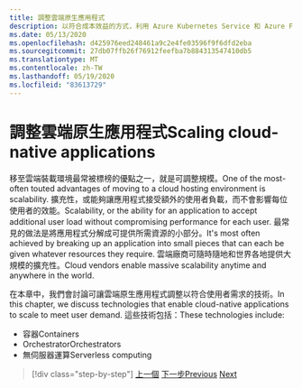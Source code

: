 ```yaml
---
title: 調整雲端原生應用程式
description: 以符合成本效益的方式，利用 Azure Kubernetes Service 和 Azure Functions 來調整雲端原生應用程式，以滿足使用者需求。
ms.date: 05/13/2020
ms.openlocfilehash: d425976eed248461a9c2e4fe03596f9f6dfd2eba
ms.sourcegitcommit: 27db07ffb26f76912feefba7b884313547410db5
ms.translationtype: MT
ms.contentlocale: zh-TW
ms.lasthandoff: 05/19/2020
ms.locfileid: "83613729"
---
```

# <a name="scaling-cloud-native-applications"></a><span data-ttu-id="6a093-103">調整雲端原生應用程式</span><span class="sxs-lookup"><span data-stu-id="6a093-103">Scaling cloud-native applications</span></span>

<span data-ttu-id="6a093-104">移至雲端裝載環境最常被標榜的優點之一，就是可調整規模。</span><span class="sxs-lookup"><span data-stu-id="6a093-104">One of the most-often touted advantages of moving to a cloud hosting environment is scalability.</span></span> <span data-ttu-id="6a093-105">擴充性，或能夠讓應用程式接受額外的使用者負載，而不會影響每位使用者的效能。</span><span class="sxs-lookup"><span data-stu-id="6a093-105">Scalability, or the ability for an application to accept additional user load without compromising performance for each user.</span></span> <span data-ttu-id="6a093-106">最常見的做法是將應用程式分解成可提供所需資源的小部分。</span><span class="sxs-lookup"><span data-stu-id="6a093-106">It's most often achieved by breaking up an application into small pieces that can each be given whatever resources they require.</span></span> <span data-ttu-id="6a093-107">雲端廠商可隨時隨地和世界各地提供大規模的擴充性。</span><span class="sxs-lookup"><span data-stu-id="6a093-107">Cloud vendors enable massive scalability anytime and anywhere in the world.</span></span>

 <span data-ttu-id="6a093-108">在本章中，我們會討論可讓雲端原生應用程式調整以符合使用者需求的技術。</span><span class="sxs-lookup"><span data-stu-id="6a093-108">In this chapter, we discuss technologies that enable cloud-native applications to scale to meet user demand.</span></span> <span data-ttu-id="6a093-109">這些技術包括：</span><span class="sxs-lookup"><span data-stu-id="6a093-109">These technologies include:</span></span>

- <span data-ttu-id="6a093-110">容器</span><span class="sxs-lookup"><span data-stu-id="6a093-110">Containers</span></span>
- <span data-ttu-id="6a093-111">Orchestrator</span><span class="sxs-lookup"><span data-stu-id="6a093-111">Orchestrators</span></span>
- <span data-ttu-id="6a093-112">無伺服器運算</span><span class="sxs-lookup"><span data-stu-id="6a093-112">Serverless computing</span></span>

>[!div class="step-by-step"]
><span data-ttu-id="6a093-113">[上一個](centralized-configuration.md) 
>[下一步](leverage-containers-orchestrators.md)</span><span class="sxs-lookup"><span data-stu-id="6a093-113">[Previous](centralized-configuration.md)
[Next](leverage-containers-orchestrators.md)</span></span>
